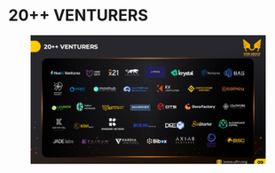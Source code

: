 # 20++ VENTURERS

<figure><img src="../.gitbook/assets/image (91).png" alt=""><figcaption></figcaption></figure>
